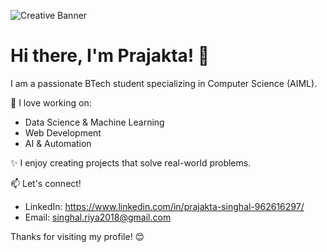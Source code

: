 ![Creative Banner](https://images.unsplash.com/photo-1506744038136-46273834b3fb?auto=format&fit=crop&w=800&q=80)

# Hi there, I'm Prajakta! 👋

I am a passionate BTech student specializing in Computer Science (AIML).

🚀 I love working on:
- Data Science & Machine Learning
- Web Development
- AI & Automation

✨ I enjoy creating projects that solve real-world problems.

📫 Let's connect!
- LinkedIn: https://www.linkedin.com/in/prajakta-singhal-962616297/
- Email: singhal.riya2018@gmail.com

Thanks for visiting my profile! 😊

